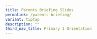 ```yaml
---
title: Parents Briefing Slides
permalink: /parents-briefing/
variant: tiptap
description: ""
third_nav_title: Primary 1 Orientation
---
```

